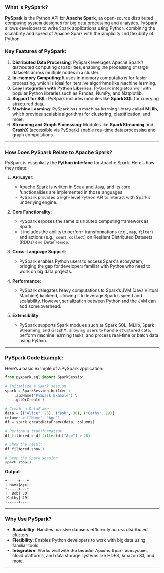 ### What is PySpark?

**PySpark** is the Python API for **Apache Spark**, an open-source distributed computing system designed for big data processing and analytics. PySpark allows developers to write Spark applications using Python, combining the scalability and speed of Apache Spark with the simplicity and flexibility of Python.

### Key Features of PySpark:
1. **Distributed Data Processing**: PySpark leverages Apache Spark’s distributed computing capabilities, enabling the processing of large datasets across multiple nodes in a cluster.
2. **In-memory Computing**: It uses in-memory computations for faster processing, which is ideal for iterative algorithms like machine learning.
3. **Easy Integration with Python Libraries**: PySpark integrates well with popular Python libraries such as Pandas, NumPy, and Matplotlib.
4. **Support for SQL**: PySpark includes modules like **Spark SQL** for querying structured data.
5. **Machine Learning**: PySpark has a machine learning library called **MLlib**, which provides scalable algorithms for clustering, classification, and more.
6. **Streaming and Graph Processing**: Modules like **Spark Streaming** and **GraphX** (accessible via PySpark) enable real-time data processing and graph computations.

---

### How Does PySpark Relate to Apache Spark?

PySpark is essentially the **Python interface** for Apache Spark. Here's how they relate:

1. **API Layer**:
   - Apache Spark is written in Scala and Java, and its core functionalities are implemented in those languages.
   - PySpark provides a high-level Python API to interact with Spark’s underlying engine.

2. **Core Functionality**:
   - PySpark exposes the same distributed computing framework as Spark. 
   - It includes the ability to perform transformations (e.g., `map`, `filter`) and actions (e.g., `count`, `collect`) on Resilient Distributed Datasets (RDDs) and DataFrames.

3. **Cross-Language Support**:
   - PySpark enables Python users to access Spark's ecosystem, bridging the gap for developers familiar with Python who need to work on big data projects.

4. **Performance**:
   - PySpark delegates heavy computations to Spark’s JVM (Java Virtual Machine) backend, allowing it to leverage Spark’s speed and scalability. However, serialization between Python and the JVM can add some overhead.

5. **Extensibility**:
   - PySpark supports Spark modules such as Spark SQL, MLlib, Spark Streaming, and GraphX, allowing users to handle structured data, perform machine learning tasks, and process real-time or batch data using Python.

---

### PySpark Code Example:

Here’s a basic example of a PySpark application:

```python
from pyspark.sql import SparkSession

# Initialize a Spark session
spark = SparkSession.builder \
    .appName("PySpark Example") \
    .getOrCreate()

# Create a DataFrame
data = [("Alice", 25), ("Bob", 30), ("Cathy", 29)]
columns = ["Name", "Age"]
df = spark.createDataFrame(data, columns)

# Perform a transformation
df_filtered = df.filter(df["Age"] > 28)

# Show the result
df_filtered.show()

# Stop the Spark session
spark.stop()
```

**Output:**
```
+-----+---+
| Name|Age|
+-----+---+
|  Bob| 30|
|Cathy| 29|
+-----+---+
```

---

### Why Use PySpark?

- **Scalability**: Handles massive datasets efficiently across distributed clusters.
- **Flexibility**: Enables Python developers to work with big data using familiar tools.
- **Integration**: Works well with the broader Apache Spark ecosystem, cloud platforms, and data storage systems like HDFS, Amazon S3, and more.

------





